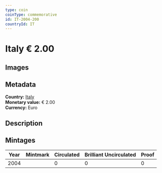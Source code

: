 ```yaml
---
type: coin
coinType: commemorative
id: IT-2004-200
countryId: IT
---
```


# Italy € 2.00

## Images


## Metadata

**Country:** [Italy](../../Countries/Italy/index.md)\
**Monetary value:** € 2.00\
**Currency:** Euro

## Description


## Mintages

| Year | Mintmark | Circulated | Brilliant Uncirculated | Proof |
| ---- | -------- | ---------- | ---------------------- | ----- |
| 2004 |  | 0| 0 | 0 |
